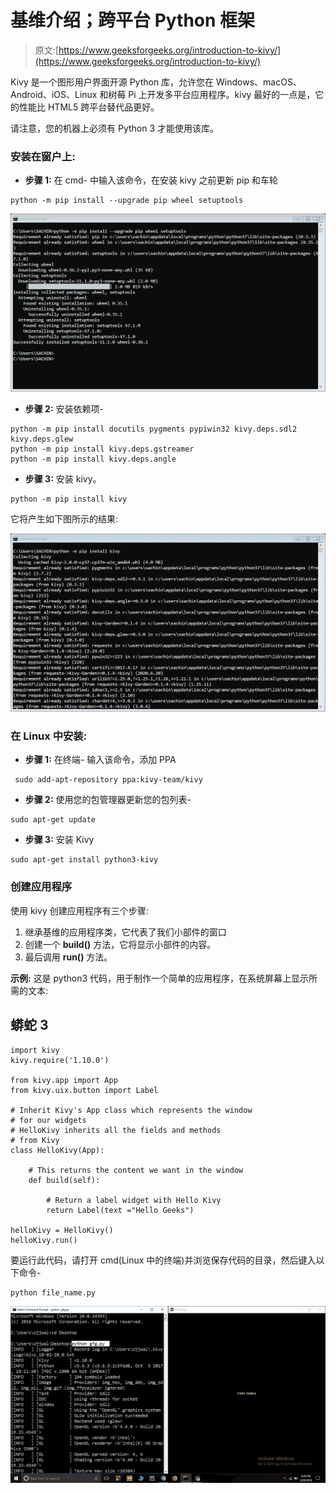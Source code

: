 # 基维介绍；跨平台 Python 框架

> 原文:[https://www.geeksforgeeks.org/introduction-to-kivy/](https://www.geeksforgeeks.org/introduction-to-kivy/)

Kivy 是一个图形用户界面开源 Python 库，允许您在 Windows、macOS、Android、iOS、Linux 和树莓 Pi 上开发多平台应用程序。kivy 最好的一点是，它的性能比 HTML5 跨平台替代品更好。

请注意，您的机器上必须有 Python 3 才能使用该库。

### **安装在窗户上:**

*   **步骤 1:** 在 cmd-
    中输入该命令，在安装 kivy 之前更新 pip 和车轮

```
python -m pip install --upgrade pip wheel setuptools
```

![](img/ccd330c857a0aeec14a378a49899ee2d.png)

*   **步骤 2:** 安装依赖项-

```
python -m pip install docutils pygments pypiwin32 kivy.deps.sdl2 kivy.deps.glew
python -m pip install kivy.deps.gstreamer
python -m pip install kivy.deps.angle
```

*   **步骤 3:** 安装 kivy。

```
python -m pip install kivy
```

它将产生如下图所示的结果:

![](img/868e884af22a5fb45dfc2e109acc0a47.png)

### **在 Linux 中安装:**

*   **步骤 1:** 在终端-
    输入该命令，添加 PPA

```
 sudo add-apt-repository ppa:kivy-team/kivy
```

*   **步骤 2:** 使用您的包管理器更新您的包列表-

```
sudo apt-get update
```

*   **步骤 3:** 安装 Kivy

```
sudo apt-get install python3-kivy
```

### **创建应用程序**

使用 kivy 创建应用程序有三个步骤:

1.  继承基维的应用程序类，它代表了我们小部件的窗口
2.  创建一个 **build()** 方法，它将显示小部件的内容。
3.  最后调用 **run()** 方法。

**示例:**
这是 python3 代码，用于制作一个简单的应用程序，在系统屏幕上显示所需的文本:

## 蟒蛇 3

```
import kivy
kivy.require('1.10.0')

from kivy.app import App
from kivy.uix.button import Label

# Inherit Kivy's App class which represents the window
# for our widgets
# HelloKivy inherits all the fields and methods
# from Kivy
class HelloKivy(App):

    # This returns the content we want in the window
    def build(self):

        # Return a label widget with Hello Kivy
        return Label(text ="Hello Geeks")

helloKivy = HelloKivy()
helloKivy.run()
```

要运行此代码，请打开 cmd(Linux 中的终端)并浏览保存代码的目录，然后键入以下命令-

```
python file_name.py
```

![](img/4605a92d3d93b37cd21ecab9e4c21fc9.png)